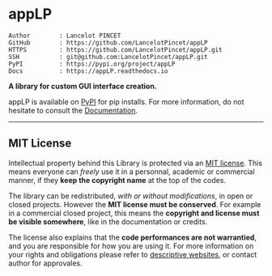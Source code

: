 # appLP

```text
Author        : Lancelot PINCET
GitHub        : https://github.com/LancelotPincet/appLP
HTTPS         : https://github.com/LancelotPincet/appLP.git
SSH           : git@github.com:LancelotPincet/appLP.git
PyPI          : https://pypi.org/project/appLP
Docs          : https://appLP.readthedocs.io
```

**A library for custom GUI interface creation.**

appLP is available on [PyPI](https://pypi.org/project/appLP) for pip installs.
For more information, do not hesitate to consult the [Documentation](https://appLP.readthedocs.io).

---

## MIT License

Intellectual property behind this Library is protected via an [MIT license](LICENSE). This means everyone can *freely* use it in a personnal, academic or commercial manner, if they **keep the copyright name** at the top of the codes.

The library can be redistributed, *with or without modifications*, in open or closed projects. However the **MIT license must be conserved**. For example in a commercial closed project, this means the **copyright and license must be visible somewhere**, like in the documentation or credits.

The license also explains that the **code performances are not warrantied**, and you are responsible for how you are using it. For more information on your rights and obligations please refer to [descriptive websites](https://en.wikipedia.org/wiki/MIT_License), or contact author for approvales.